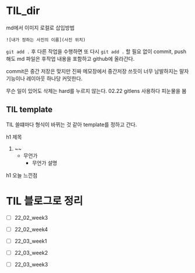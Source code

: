 # TIL_dir

md에서 이미지 로컬로 삽입방법

`![내가 정하는 사진의 이름](사진 위치)`

`git add .` 후 다른 작업을 수행하면 또 다시 `git add .` 할 필요 없이 commit, push 해도 md 파일은 후작업 내용을 포함하고 github에 올라간다.

commit은 중간 저장은 맞지만 진짜 메모장에서 중간저장 쓰듯이 너무 남발하지는 말자
기능이나 레이아웃 하나당 커밋한다.

무슨 일이 있어도 삭제는 hard를 누르지 않는다. 02.22 gitlens 사용하다 피눈물을 봄

## TIL template

TIL 쓸떄마다 형식이 바뀌는 것 같아 template를 정하고 간다.

h1 제목

1. ~~
   - 무언가
     - 무언가 설명

h1 오늘 느낀점

# TIL 블로그로 정리

- [ ] 22_02_week3

- [ ] 22_02_week4

- [ ] 22_03_week1

- [ ] 22_03_week2

- [ ] 22_03_week3
